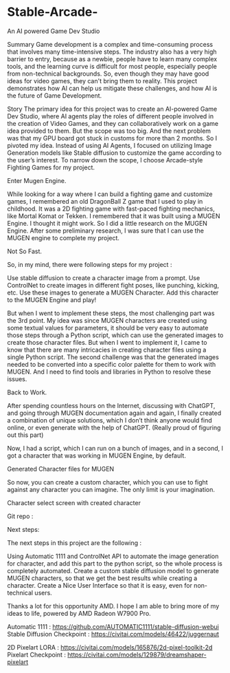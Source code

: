 # Stable-Arcade-
An AI powered Game Dev Studio





Summary
Game development is a complex and time-consuming process that involves many time-intensive steps. The industry also has a very high barrier to entry, because as a newbie, people have to learn many complex tools, and the learning curve is difficult for most people, especially people from non-technical backgrounds. So, even though they may have good ideas for video games, they can't bring them to reality. This project demonstrates how AI can help us mitigate these challenges, and how AI is the future of Game Development.






Story
The primary idea for this project was to create an AI-powered Game Dev Studio, where AI agents play the roles of different people involved in the creation of Video Games, and they can collaboratively work on a game idea provided to them. But the scope was too big. And the next problem was that my GPU board got stuck in customs for more than 2 months. So I pivoted my idea. Instead of using AI Agents, I focused on utilizing Image Generation models like Stable diffusion to customize the game according to the user’s interest. To narrow down the scope, I choose Arcade-style Fighting Games for my project.



Enter Mugen Engine.

While looking for a way where I can build a fighting game and customize games, I remembered an old DragonBall Z game that I used to play in childhood. It was a 2D fighting game with fast-paced fighting mechanics, like Mortal Komat or Tekken. I remembered that it was built using a MUGEN Engine. I thought it might work. So I did a little research on the MUGEN Engine. After some preliminary research, I was sure that I can use the MUGEN engine to complete my project. 

Not So Fast. 

So, in my mind, there were following steps for my project : 

Use stable diffusion to create a character image from a prompt.
Use ControlNet to create images in different fight poses, like punching, kicking, etc.
Use these images to generate a MUGEN Character.
Add this character to the MUGEN Engine and play!

But when I went to implement these steps, the most challenging part was the 3rd point. 
My idea was since MUGEN characters are created using some textual values for parameters, it should be very easy to automate those steps through a Python script, which can use the generated images to create those character files. But when I went to implement it, I came to know that there are many intricacies in creating character files using a single Python script. The second challenge was that the generated images needed to be converted into a specific color palette for them to work with MUGEN. And I need to find tools and libraries in Python to resolve these issues. 

Back to Work.

After spending countless hours on the Internet, discussing with ChatGPT, and going through MUGEN documentation again and again, I finally created a combination of unique solutions, which I don’t think anyone would find online, or even generate with the help of ChatGPT. (Really proud of figuring out this part)

Now, I had a script, which I can run on a bunch of images, and in a second, I got a character that was working in MUGEN Engine, by default. 


Generated Character files for MUGEN

So now, you can create a custom character, which you can use to fight against any character you can imagine. The only limit is your imagination. 



Character select screen with created character

Git repo : 

Next steps:

The next steps in this project are the following : 

Using Automatic 1111 and ControlNet API to automate the image generation for character, and add this part to the python script, so the whole process is completely automated.
Create a custom stable diffusion model to generate MUGEN characters, so that we get the best results while creating a character.
Create a Nice User Interface so that it is easy, even for non-technical users.

Thanks a lot for this opportunity AMD. I hope I am able to bring more of my ideas to life, powered by AMD Radeon W7900 Pro. 









Automatic 1111 : https://github.com/AUTOMATIC1111/stable-diffusion-webui
Stable Diffusion Checkpoint : https://civitai.com/models/46422/juggernaut

2D Pixelart LORA : https://civitai.com/models/165876/2d-pixel-toolkit-2d
Pixelart Checkpoint : https://civitai.com/models/129879/dreamshaper-pixelart
